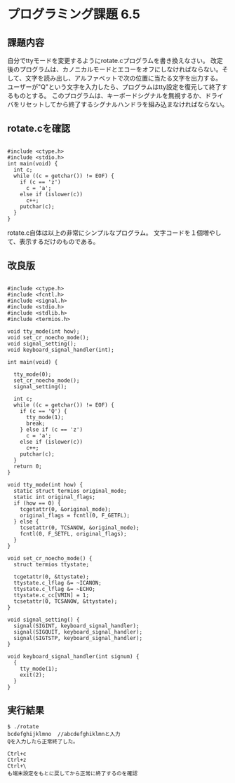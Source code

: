# プログラミング課題 6.5
## 課題内容
自分でttyモードを変更するようにrotate.cプログラムを書き換えなさい。
改定後のプログラムは、カノニカルモードとエコーをオフにしなければならない。そして、文字を読み出し、アルファベットで次の位置に当たる文字を出力する。
ユーザーが"Q"という文字を入力したら、プログラムはtty設定を復元して終了するものとする。
このプログラムは、キーボードシグナルを無視するか、ドライバをリセットしてから終了するシグナルハンドラを組み込まなければならない。

## rotate.cを確認
```

#include <ctype.h>
#include <stdio.h>
int main(void) {
  int c;
  while ((c = getchar()) != EOF) {
    if (c == 'z')
      c = 'a';
    else if (islower(c))
      c++;
    putchar(c);
  }
}
```

rotate.c自体は以上の非常にシンプルなプログラム。
文字コードを１個増やして、表示するだけのものである。

## 改良版 
```

#include <ctype.h>
#include <fcntl.h>
#include <signal.h>
#include <stdio.h>
#include <stdlib.h>
#include <termios.h>

void tty_mode(int how);
void set_cr_noecho_mode();
void signal_setting();
void keyboard_signal_handler(int);

int main(void) {

  tty_mode(0);
  set_cr_noecho_mode();
  signal_setting();

  int c;
  while ((c = getchar()) != EOF) {
    if (c == 'Q') {
      tty_mode(1);
      break;
    } else if (c == 'z')
      c = 'a';
    else if (islower(c))
      c++;
    putchar(c);
  }
  return 0;
}

void tty_mode(int how) {
  static struct termios original_mode;
  static int original_flags;
  if (how == 0) {
    tcgetattr(0, &original_mode);
    original_flags = fcntl(0, F_GETFL);
  } else {
    tcsetattr(0, TCSANOW, &original_mode);
    fcntl(0, F_SETFL, original_flags);
  }
}

void set_cr_noecho_mode() {
  struct termios ttystate;

  tcgetattr(0, &ttystate);
  ttystate.c_lflag &= ~ICANON;
  ttystate.c_lflag &= ~ECHO;
  ttystate.c_cc[VMIN] = 1;
  tcsetattr(0, TCSANOW, &ttystate);
}

void signal_setting() {
  signal(SIGINT, keyboard_signal_handler);
  signal(SIGQUIT, keyboard_signal_handler);
  signal(SIGTSTP, keyboard_signal_handler);
}

void keyboard_signal_handler(int signum) {
  {
    tty_mode(1);
    exit(2);
  }
}
```

## 実行結果
```
$ ./rotate
bcdefghijklmno  //abcdefghiklmnと入力
Qを入力したら正常終了した。

Ctrl+c
Ctrl+z
Ctrl+\
も端末設定をもとに戻してから正常に終了するのを確認
```

